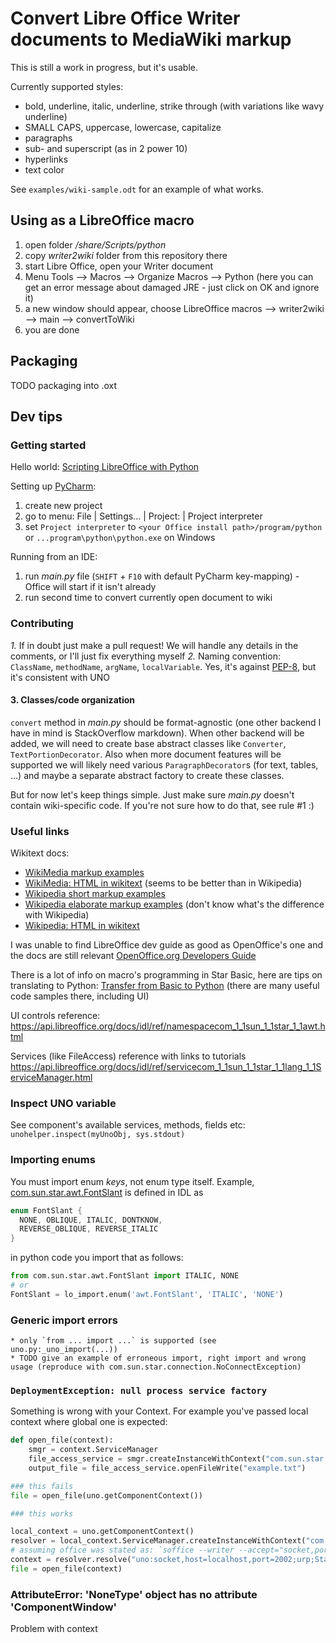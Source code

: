 # Convert Libre Office Writer documents to MediaWiki markup

This is still a work in progress, but it's usable.


Currently supported styles:
* bold, underline, italic, underline, strike through (with variations like wavy underline)
* SMALL CAPS, uppercase, lowercase, capitalize
* paragraphs
* sub- and superscript (as in 2 power 10)
* hyperlinks
* text color

See `examples/wiki-sample.odt` for an example of what works.

## Using as a LibreOffice macro
1. open folder *<your office install path>/share/Scripts/python*
2. copy *writer2wiki* folder from this repository there
3. start Libre Office, open your Writer document
4. Menu Tools --> Macros --> Organize Macros --> Python (here you can get an error message about damaged JRE - just click on OK and ignore it)
5. a new window should appear, choose LibreOffice macros --> writer2wiki --> main --> convertToWiki
6. you are done


## Packaging
TODO packaging into .oxt


## Dev tips

### Getting started

Hello world: [Scripting LibreOffice with Python](https://onesheep.org/scripting-libreoffice-python/)

Setting up [PyCharm](https://www.jetbrains.com/pycharm/download):
1. create new project
2. go to menu: File | Settings... | Project: <your project> | Project interpreter
3. set `Project interpreter` to `<your Office install path>/program/python` or `...program\python\python.exe` on Windows

Running from an IDE:
1. run *main.py* file (`SHIFT` + `F10` with default PyCharm key-mapping) - Office will start if it isn't already
2. run second time to convert currently open document to wiki


### Contributing

*1.* If in doubt just make a pull request! We will handle any details in the comments, or I'll just fix everything myself
*2.* Naming convention: `ClassName`, `methodName`, `argName`, `localVariable`. Yes, it's against [PEP-8](https://www.python.org/dev/peps/pep-0008/), but it's consistent with UNO

#### 3. Classes/code organization

`convert` method in *main.py* should be format-agnostic (one other backend I have in mind is StackOverflow markdown).
When other backend will be added, we will need to create base abstract classes like `Converter`, `TextPortionDecorator`.
Also when more document features will be supported we will likely need various `ParagraphDecorator`s (for text, tables, ...)
and maybe a separate abstract factory to create these classes.

But for now let's keep things simple. Just make sure *main.py* doesn't contain wiki-specific code. If you're not sure
how to do that, see rule #1 :)


### Useful links
Wikitext docs:
* [WikiMedia markup examples](https://meta.wikimedia.org/wiki/Help:Wikitext_examples)
* [WikiMedia: HTML in wikitext](https://meta.wikimedia.org/wiki/Help:HTML_in_wikitext) (seems to be better than in Wikipedia)
* [Wikipedia short markup examples](https://en.wikipedia.org/wiki/Help:Cheatsheet)
* [Wikipedia elaborate markup examples](https://en.wikipedia.org/wiki/Help:Wiki_markup) (don't know what's the difference with Wikipedia)
* [Wikipedia: HTML in wikitext](https://en.wikipedia.org/wiki/Help:HTML_in_wikitext)

I was unable to find LibreOffice dev guide as good as OpenOffice's one and the docs are still relevant
[OpenOffice.org Developers Guide](https://wiki.openoffice.org/wiki/Documentation/DevGuide/OpenOffice.org_Developers_Guide)

There is a lot of info on macro's programming in Star Basic, here are tips on translating to Python:
[Transfer from Basic to Python](https://wiki.openoffice.org/wiki/Python/Transfer_from_Basic_to_Python) (there are many useful code samples there, including UI)

UI controls reference: https://api.libreoffice.org/docs/idl/ref/namespacecom_1_1sun_1_1star_1_1awt.html

Services (like FileAccess) reference with links to tutorials
https://api.libreoffice.org/docs/idl/ref/servicecom_1_1sun_1_1star_1_1lang_1_1ServiceManager.html


### Inspect UNO variable
See component's available services, methods, fields etc: `unohelper.inspect(myUnoObj, sys.stdout)`


### Importing enums
You must import enum *keys*, not enum type itself. Example, [com.sun.star.awt.FontSlant](https://api.libreoffice.org/docs/idl/ref/namespacecom_1_1sun_1_1star_1_1awt.html#a362a86d3ebca4a201d13bc3e7b94340e)
is defined in IDL as
```java
enum FontSlant {
  NONE, OBLIQUE, ITALIC, DONTKNOW,
  REVERSE_OBLIQUE, REVERSE_ITALIC
}
```

in python code you import that as follows:
```python
from com.sun.star.awt.FontSlant import ITALIC, NONE
# or
FontSlant = lo_import.enum('awt.FontSlant', 'ITALIC', 'NONE')
```

### Generic import errors
    * only `from ... import ...` is supported (see uno.py:_uno_import(...))
    * TODO give an example of erroneous import, right import and wrong usage (reproduce with com.sun.star.connection.NoConnectException)

### `DeploymentException: null process service factory`
Something is wrong with your Context. For example you've passed local context where global one is expected:
```python
def open_file(context):
    smgr = context.ServiceManager
    file_access_service = smgr.createInstanceWithContext("com.sun.star.ucb.SimpleFileAccess", context)
    output_file = file_access_service.openFileWrite("example.txt")

### this fails
file = open_file(uno.getComponentContext())

### this works

local_context = uno.getComponentContext()
resolver = local_context.ServiceManager.createInstanceWithContext("com.sun.star.bridge.UnoUrlResolver", local_context)
# assuming office was stated as: `soffice --writer --accept="socket,port=2002;urp;StarOffice.ServiceManager"`
context = resolver.resolve("uno:socket,host=localhost,port=2002;urp;StarOffice.ComponentContext")
file = open_file(context)
```

### AttributeError: 'NoneType' object has no attribute 'ComponentWindow'
Problem with context
